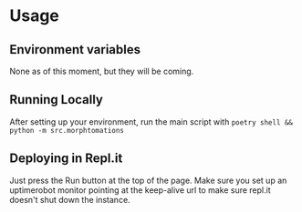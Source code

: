 # Usage
## Environment variables
None as of this moment, but they will be coming.

## Running Locally
After setting up your environment, run the main script with `poetry shell && python -m src.morphtomations `

## Deploying in Repl.it
Just press the Run button at the top of the page. Make sure you set up an uptimerobot monitor pointing at the keep-alive
url to make sure repl.it doesn't shut down the instance.
